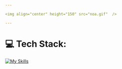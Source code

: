 ```yaml
---

<img align="center" height="150" src="noa.gif"  />

---
```


# 💻 Tech Stack:

[![My Skills](https://skillicons.dev/icons?i=cpp,java,js,ts,py,go,react,nextjs,nodejs,django,mongodb,postgres,mysql,redis,docker)](https://skillicons.dev)

